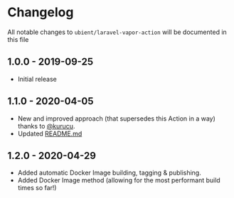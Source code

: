 # Changelog

All notable changes to `ubient/laravel-vapor-action` will be documented in this file

## 1.0.0 - 2019-09-25
- Initial release

## 1.1.0 - 2020-04-05
- New and improved approach (that supersedes this Action in a way) thanks to [@kurucu](https://github.com/kurucu).
- Updated [README.md](README.md)

## 1.2.0 - 2020-04-29
- Added automatic Docker Image building, tagging & publishing.
- Added Docker Image method (allowing for the most performant build times so far!)
